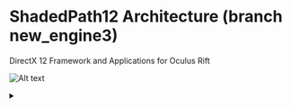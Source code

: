 # ShadedPath12 Architecture (branch new_engine3)
DirectX 12 Framework and Applications for Oculus Rift

![Alt text](https://g.gravizo.com/source/overview?https%3A%2F%2Fraw.githubusercontent.com%2FClemensX%2FShadedPath12%2Fnew_engine3%2FREADME_ARCH.md)
<details> 
<summary></summary>
overview  
  digraph G {
    aize ="4,4";
    main [shape=box];
    main -> parse [weight=8];
    parse -> execute;
    main -> init [style=dotted];
    main -> cleanup;
    execute -> { make_string; printf}
    init -> make_string;
    edge [color=red];
    main -> printf [style=bold,label="100 times"];
    make_string [label="make a string"];
    node [shape=box,style=filled,color=".7 .3 1.0"];
    execute -> compare;
  }
overview  
</details>
